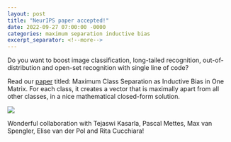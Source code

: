 ```yaml
---
layout: post
title: "NeurIPS paper accepted!"
date: 2022-09-27 07:00:00 -0000
categories: maximum separation inductive bias
excerpt_separator: <!--more-->
---
```


Do you want to boost image classification, long-tailed recognition, out-of-distribution and open-set recognition with single line of code? 

Read our <a href="https://arxiv.org/abs/2206.08704">paper</a> titled: Maximum Class Separation as Inductive Bias in One Matrix. 
For each class, it creates a vector that is maximally apart from all other classes, in a nice mathematical closed-form solution. 

<img src="https://gertjanburghouts.github.io/pictures/neurips_accepted.jpg">

Wonderful collaboration with Tejaswi Kasarla, Pascal Mettes, Max van Spengler, Elise van der Pol and Rita Cucchiara! 
